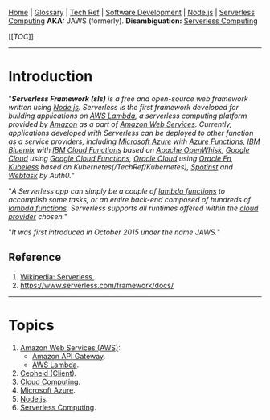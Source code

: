 [Home](/Slalom-LLC/Slalom-Consulting) | [Glossary](/Glossary) | [Tech Ref](/Tech-Ref) | [Software Development](/Tech-Ref/Software-Development) | [Node.js](/Tech-Ref/Software-Development/JavaScript/Node.js) | [Serverless Computing](/Tech-Ref/Software-Development/Serverless-Computing)
**AKA:** JAWS (formerly).
**Disambiguation:** [Serverless Computing](/Tech-Ref/Software-Development/Serverless-Computing)

[[_TOC_]]

---
# Introduction
"_***Serverless Framework (sls)*** is a free and open-source web framework written using [Node.js](/Tech-Ref/Software-Development/JavaScript/Node.js). Serverless is the first framework developed for building applications on [AWS Lambda](/Tech-Ref/AWS-\(Amazon-Web-Services\)/AWS-Lambda), a serverless computing platform provided by [Amazon](/Tech-Ref/AWS-\(Amazon-Web-Services\)) as a part of [Amazon Web Services](/Tech-Ref/AWS-\(Amazon-Web-Services\)). Currently, applications developed with Serverless can be deployed to other function as a service providers, including [Microsoft Azure](/Tech-Ref/Microsoft/Microsoft-Azure) with [Azure Functions](/Tech-Ref/Microsoft/Microsoft-Azure/Azure-Functions), [IBM Bluemix](/Tech-Ref/IBM/IBM-Bluemix) with [IBM Cloud Functions](/Tech-Ref/IBM/IBM-Cloud-Functions) based on [Apache OpenWhisk](/Tech-Ref/Apache-Software-Foundation/Apache-OpenWhisk), [Google Cloud](/TechRef/Google/Google-Cloud) using [Google Cloud Functions](/TechRef/Google/Google-Cloud/Google-Cloud-Functions), [Oracle Cloud](/Tech-Ref/Oracle-Corporation/Oracle-Cloud) using [Oracle Fn](/Tech-Ref/Oracle-Corporation/Oracle-Cloud/Oracle-Fn), [Kubeless](/TechRef/Kubernetes/Kubeless) based on Kubernetes(/TechRef/Kubernetes), [Spotinst](/TechRef/Spotinst) and [Webtask](/TechRef/Webtask) by Auth0._"

"_A Serverless app can simply be a couple of [lambda functions](/Tech-Ref/Software-Development/Anonymous-Function/Lambda) to accomplish some tasks, or an entire back-end composed of hundreds of [lambda functions](/Tech-Ref/Software-Development/Anonymous-Function/Lambda). Serverless supports all runtimes offered within the [cloud provider](/Tech-Ref/Software-Development/Cloud-Computing) chosen._"

"_It was first introduced in October 2015 under the name JAWS._"

## Reference
1. [Wikipedia: Serverless ](https://en.wikipedia.org/wiki/Serverless_Framework).
1. https://www.serverless.com/framework/docs/

---
# Topics
1. [Amazon Web Services (AWS)](/Tech-Ref/AWS-\(Amazon-Web-Services\)):
   - [Amazon API Gateway](/Tech-Ref/AWS-\(Amazon-Web-Services\)/Amazon-API-Gateway).
   - [AWS Lambda](/Tech-Ref/AWS-\(Amazon-Web-Services\)/AWS-Lambda).
1. [Cepheid (Client)](/Clients/Cepheid).
1. [Cloud Computing](/Tech-Ref/Software-Development/Cloud-Computing).
1. [Microsoft Azure](/Tech-Ref/Microsoft/Microsoft-Azure).
1. [Node.js](/Tech-Ref/Software-Development/JavaScript/Node.js).
1. [Serverless Computing](/Tech-Ref/Software-Development/Serverless-Computing).
